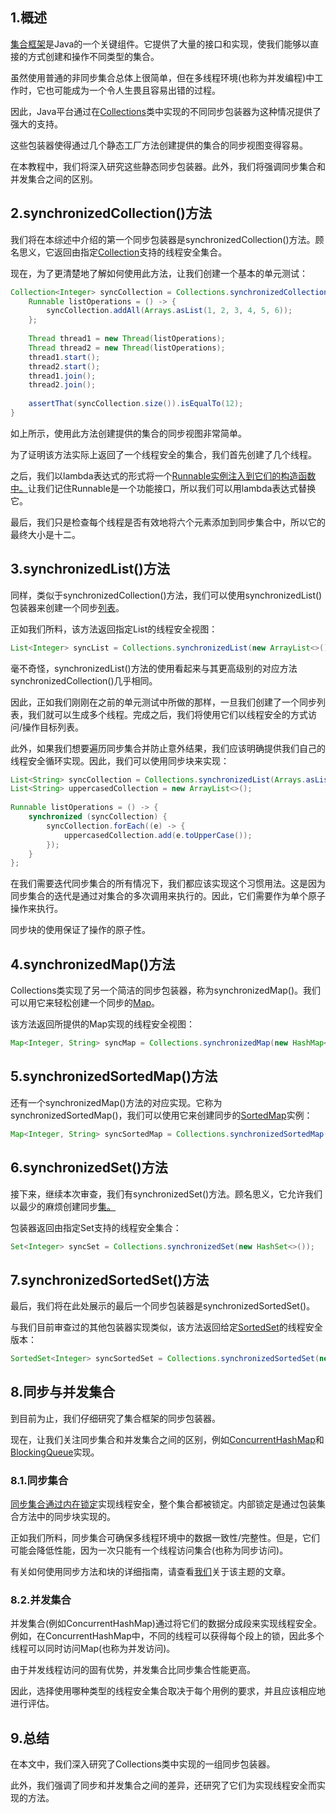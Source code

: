 ## 1.概述

[集合框架](https://docs.oracle.com/javase/8/docs/technotes/guides/collections/overview.html)是Java的一个关键组件。它提供了大量的接口和实现，使我们能够以直接的方式创建和操作不同类型的集合。

虽然使用普通的非同步集合总体上很简单，但在多线程环境(也称为并发编程)中工作时，它也可能成为一个令人生畏且容易出错的过程。

因此，Java平台通过在[Collections](https://docs.oracle.com/en/java/javase/11/docs/api/java.base/java/util/Collections.html#synchronizedCollection(java.util.Collection))类中实现的不同同步包装器为这种情况提供了强大的支持。

这些包装器使得通过几个静态工厂方法创建提供的集合的同步视图变得容易。

在本教程中，我们将深入研究这些静态同步包装器。此外，我们将强调同步集合和并发集合之间的区别。

## 2.synchronizedCollection()方法

我们将在本综述中介绍的第一个同步包装器是synchronizedCollection()方法。顾名思义，它返回由指定[Collection](https://docs.oracle.com/en/java/javase/11/docs/api/java.base/java/util/Collection.html)支持的线程安全集合。

现在，为了更清楚地了解如何使用此方法，让我们创建一个基本的单元测试：

```java
Collection<Integer> syncCollection = Collections.synchronizedCollection(new ArrayList<>());
    Runnable listOperations = () -> {
        syncCollection.addAll(Arrays.asList(1, 2, 3, 4, 5, 6));
    };
    
    Thread thread1 = new Thread(listOperations);
    Thread thread2 = new Thread(listOperations);
    thread1.start();
    thread2.start();
    thread1.join();
    thread2.join();
    
    assertThat(syncCollection.size()).isEqualTo(12);
}

```

如上所示，使用此方法创建提供的集合的同步视图非常简单。

为了证明该方法实际上返回了一个线程安全的集合，我们首先创建了几个线程。

之后，我们以lambda表达式的形式将一个[Runnable实例注入到它们的构造函数中。](https://docs.oracle.com/en/java/javase/11/docs/api/java.base/java/lang/Runnable.html)让我们记住Runnable是一个功能接口，所以我们可以用lambda表达式替换它。

最后，我们只是检查每个线程是否有效地将六个元素添加到同步集合中，所以它的最终大小是十二。

## 3.synchronizedList()方法

同样，类似于synchronizedCollection()方法，我们可以使用synchronizedList()包装器来创建一个同步[列表](https://docs.oracle.com/en/java/javase/11/docs/api/java.base/java/util/List.html)。

正如我们所料，该方法返回指定List的线程安全视图：

```java
List<Integer> syncList = Collections.synchronizedList(new ArrayList<>());
```

毫不奇怪，synchronizedList()方法的使用看起来与其更高级别的对应方法synchronizedCollection()几乎相同。

因此，正如我们刚刚在之前的单元测试中所做的那样，一旦我们创建了一个同步列表，我们就可以生成多个线程。完成之后，我们将使用它们以线程安全的方式访问/操作目标列表。

此外，如果我们想要遍历同步集合并防止意外结果，我们应该明确提供我们自己的线程安全循环实现。因此，我们可以使用同步块来实现：

```java
List<String> syncCollection = Collections.synchronizedList(Arrays.asList("a", "b", "c"));
List<String> uppercasedCollection = new ArrayList<>();
    
Runnable listOperations = () -> {
    synchronized (syncCollection) {
        syncCollection.forEach((e) -> {
            uppercasedCollection.add(e.toUpperCase());
        });
    }
};

```

在我们需要迭代同步集合的所有情况下，我们都应该实现这个习惯用法。这是因为同步集合的迭代是通过对集合的多次调用来执行的。因此，它们需要作为单个原子操作来执行。

同步块的使用保证了操作的原子性。

## 4.synchronizedMap()方法

Collections类实现了另一个简洁的同步包装器，称为synchronizedMap()。我们可以用它来轻松创建一个同步的[Map](https://docs.oracle.com/en/java/javase/11/docs/api/java.base/java/util/Map.html)。

该方法返回所提供的Map实现的线程安全视图：

```java
Map<Integer, String> syncMap = Collections.synchronizedMap(new HashMap<>());

```

## 5.synchronizedSortedMap()方法

还有一个synchronizedMap()方法的对应实现。它称为synchronizedSortedMap()，我们可以使用它来创建同步的[SortedMap](https://docs.oracle.com/en/java/javase/11/docs/api/java.base/java/util/SortedMap.html)实例：

```java
Map<Integer, String> syncSortedMap = Collections.synchronizedSortedMap(new TreeMap<>());

```

## 6.synchronizedSet()方法

接下来，继续本次审查，我们有synchronizedSet()方法。顾名思义，它允许我们以最少的麻烦创建同步[集。](https://docs.oracle.com/en/java/javase/11/docs/api/java.base/java/util/Set.html)

包装器返回由指定Set支持的线程安全集合：

```java
Set<Integer> syncSet = Collections.synchronizedSet(new HashSet<>());

```

## 7.synchronizedSortedSet()方法

最后，我们将在此处展示的最后一个同步包装器是synchronizedSortedSet()。

与我们目前审查过的其他包装器实现类似，该方法返回给定[SortedSet](https://docs.oracle.com/en/java/javase/11/docs/api/java.base/java/util/SortedSet.html)的线程安全版本：

```java
SortedSet<Integer> syncSortedSet = Collections.synchronizedSortedSet(new TreeSet<>());

```

## 8.同步与并发集合

到目前为止，我们仔细研究了集合框架的同步包装器。

现在，让我们关注同步集合和并发集合之间的区别，例如[ConcurrentHashMap](https://docs.oracle.com/en/java/javase/11/docs/api/java.base/java/util/concurrent/ConcurrentHashMap.html)和[BlockingQueue](https://docs.oracle.com/en/java/javase/11/docs/api/java.base/java/util/concurrent/BlockingQueue.html)实现。

### 8.1.同步集合

[同步集合通过内在](https://docs.oracle.com/javase/tutorial/essential/concurrency/locksync.html)[锁定](https://docs.oracle.com/javase/tutorial/essential/concurrency/locksync.html)实现线程安全，整个集合都被锁定。内部锁定是通过包装集合方法中的同步块实现的。

正如我们所料，同步集合可确保多线程环境中的数据一致性/完整性。但是，它们可能会降低性能，因为一次只能有一个线程访问集合(也称为同步访问)。

有关如何使用同步方法和块的详细指南，请查看[我们](https://www.baeldung.com/java-synchronized)关于该主题的文章。

### 8.2.并发集合

并发集合(例如ConcurrentHashMap)通过将它们的数据分成段来实现线程安全。例如，在ConcurrentHashMap中，不同的线程可以获得每个段上的锁，因此多个线程可以同时访问Map(也称为并发访问)。

由于并发线程访问的固有优势，并发集合比同步集合性能更高。

因此，选择使用哪种类型的线程安全集合取决于每个用例的要求，并且应该相应地进行评估。

## 9.总结

在本文中，我们深入研究了Collections类中实现的一组同步包装器。

此外，我们强调了同步和并发集合之间的差异，还研究了它们为实现线程安全而实现的方法。